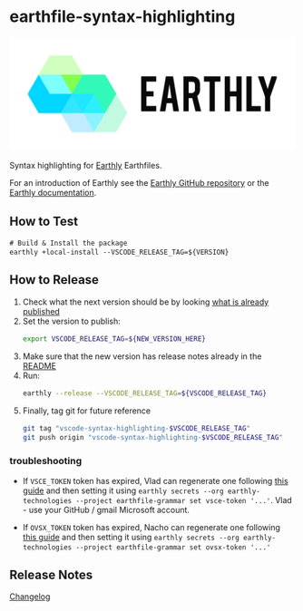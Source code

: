 # earthfile-syntax-highlighting

<div align="center"><img alt="Earthly" width="700px" src="https://github.com/earthly/earthly/raw/main/img/logo-banner-white-bg.png" /></div>

Syntax highlighting for [Earthly](https://earthly.dev) Earthfiles.

For an introduction of Earthly see the [Earthly GitHub repository](https://github.com/earthly/earthly) or the [Earthly documentation](https://docs.earthly.dev).

## How to Test

```
# Build & Install the package
earthly +local-install --VSCODE_RELEASE_TAG=${VERSION}
```

## How to Release

1. Check what the next version should be by looking [what is already published]((https://marketplace.visualstudio.com/items?itemName=earthly.earthfile-syntax-highlighting))
2. Set the version to publish:
    ```bash
    export VSCODE_RELEASE_TAG=${NEW_VERSION_HERE}
    ```
3. Make sure that the new version has release notes already in the [README](https://github.com/earthly/earthfile-grammar/CHANGELOG.md)
4. Run:
    ```bash
    earthly --release --VSCODE_RELEASE_TAG=${VSCODE_RELEASE_TAG}
    ```
5. Finally, tag git for future reference
    ```bash
    git tag "vscode-syntax-highlighting-$VSCODE_RELEASE_TAG"
    git push origin "vscode-syntax-highlighting-$VSCODE_RELEASE_TAG"
    ```

### troubleshooting

- If `VSCE_TOKEN` token has expired, Vlad can regenerate one following [this guide](https://code.visualstudio.com/api/working-with-extensions/publishing-extension#get-a-personal-access-token) and then setting it using `earthly secrets --org earthly-technologies --project earthfile-grammar set vsce-token '...'`. Vlad - use your GitHub / gmail Microsoft account.

- If `OVSX_TOKEN` token has expired, Nacho can regenerate one following [this guide](https://github.com/eclipse/openvsx/wiki/Publishing-Extensions#3-create-an-access-token) and then setting it using `earthly secrets --org earthly-technologies --project earthfile-grammar set ovsx-token '...'`


## Release Notes

[Changelog](./CHANGELOG.md)
